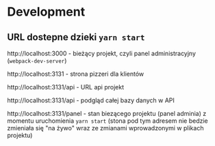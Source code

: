 # Development

## URL dostepne dzieki `yarn start`

http://localhost:3000 - bieżący projekt, czyli panel administracyjny (`webpack-dev-server`)

http://localhost:3131 - strona pizzeri dla klientów

http://localhost:3131/api - URL api projekt

http://localhost:3131/api - podgląd całej bazy danych w API

http://localhost:3131/panel - stan biezącego projektu (panel adminia) z momentu uruchomienia `yarn start` (stona pod tym adresem nie bedzie zmieniała się "na żywo" wraz ze zmianami wprowadzonymi w plikach projektu)


